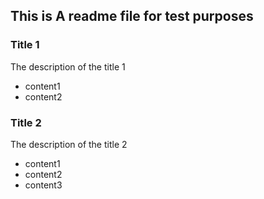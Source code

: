 ## This is A readme file for test purposes
### Title 1
The description of the title 1
- content1
- content2
### Title 2 
The description of the title 2
- content1
- content2
- content3
